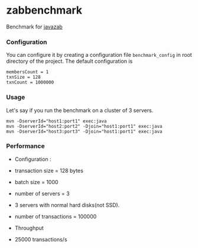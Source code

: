 zabbenchmark
============

Benchmark for [javazab](https://github.com/ZK-1931/javazab)

### Configuration
You can configure it by creating a configuration file ```benchmark_config``` in root directory of the project. The default configuration is 
```
membersCount = 1
txnSize = 128
txnCount = 1000000
```

### Usage
Let's say if you run the benchmark on a cluster of 3 servers.

    mvn -DserverId="host1:port1" exec:java
    mvn -DserverId="host2:port2" -Djoin="host1:port1" exec:java
    mvn -DserverId="host3:port3" -Djoin="host1:port1" exec:java

### Performance
- Configuration : 
 - transaction size = 128 bytes
 - batch size = 1000
 - number of servers = 3
 - 3 servers with normal hard disks(not SSD).
 - number of transactions = 100000
 
- Throughput
 - 25000 transactions/s
